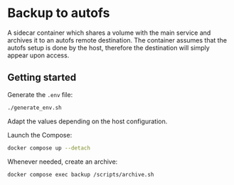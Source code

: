# Backup to autofs

A sidecar container which shares a volume with the main service and archives it to an autofs remote destination.
The container assumes that the autofs setup is done by the host, therefore the destination will simply appear upon access.

## Getting started

Generate the `.env` file:

```sh
./generate_env.sh
```

Adapt the values depending on the host configuration.

Launch the Compose:

```sh
docker compose up --detach
```

Whenever needed, create an archive:

```sh
docker compose exec backup /scripts/archive.sh
```
